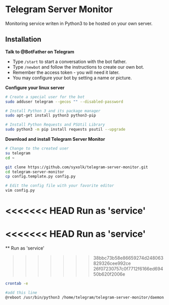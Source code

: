 # Telegram Server Monitor

Monitoring service writen in Python3 to be hosted on your own server.

## Installation
**Talk to @BotFather on Telegram**
- Type `/start` to start a conversation with the bot father.
- Type `/newbot` and follow the instructions to create our own bot.
- Remember the access token - you will need it later.
- You may configure your bot by setting a name or picture.

**Configure your linux server**

```sh
# Create a special user for the bot
sudo adduser telegram --gecos "" --disabled-password

# Install Python 3 and its package manager
sudo apt-get install python3 python3-pip

# Install Python Requests and PSUtil Library
sudo python3 -m pip install requests psutil --upgrade
```

**Download and install Telegram Server Monitor**

```sh
# Change to the created user
su telegram
cd ~

git clone https://github.com/syxolk/telegram-server-monitor.git
cd telegram-server-monitor
cp config.template.py config.py

# Edit the config file with your favorite editor
vim config.py
```

<<<<<<< HEAD
**Run as 'service'**
=======
<<<<<<< HEAD
**Run as 'service'**
=======
** Run as 'service'
>>>>>>> 38bbc73b58e86659274d248063829326cee992ce
>>>>>>> 26f07230757c0f7712f6166ed69450b620f2006e

```sh
crontab -e

#add this line
@reboot /usr/bin/python3 /home/telegram/telegram-server-monitor/daemon.py

```
